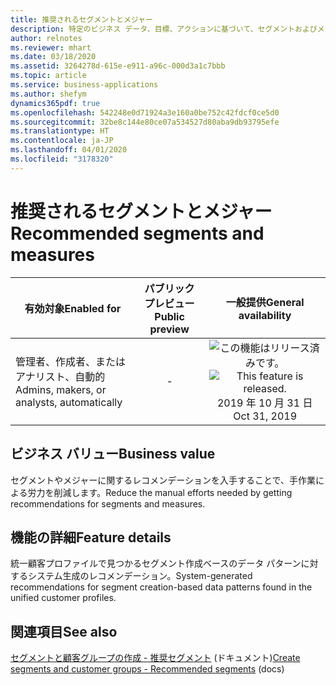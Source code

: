 ```yaml
---
title: 推奨されるセグメントとメジャー
description: 特定のビジネス データ、目標、アクションに基づいて、セグメントおよびメジャーに関する状況に応じたレコメンデーションを提供します。
author: relnotes
ms.reviewer: mhart
ms.date: 03/18/2020
ms.assetid: 3264278d-615e-e911-a96c-000d3a1c7bbb
ms.topic: article
ms.service: business-applications
ms.author: shefym
dynamics365pdf: true
ms.openlocfilehash: 542248e0d71924a3e160a0be752c42fdcf0ce5d0
ms.sourcegitcommit: 32be8c144e80ce07a534527d80aba9db93795efe
ms.translationtype: HT
ms.contentlocale: ja-JP
ms.lasthandoff: 04/01/2020
ms.locfileid: "3178320"
---
```

# <a name="recommended-segments-and-measures"></a><span data-ttu-id="2b3cd-103">推奨されるセグメントとメジャー</span><span class="sxs-lookup"><span data-stu-id="2b3cd-103">Recommended segments and measures</span></span>


| <span data-ttu-id="2b3cd-104">有効対象</span><span class="sxs-lookup"><span data-stu-id="2b3cd-104">Enabled for</span></span>    |  <span data-ttu-id="2b3cd-105">パブリック プレビュー</span><span class="sxs-lookup"><span data-stu-id="2b3cd-105">Public preview</span></span> | <span data-ttu-id="2b3cd-106">一般提供</span><span class="sxs-lookup"><span data-stu-id="2b3cd-106">General availability</span></span> | 
| ---------- | :----------: |:----------: |
|<span data-ttu-id="2b3cd-107">管理者、作成者、またはアナリスト、自動的</span><span class="sxs-lookup"><span data-stu-id="2b3cd-107">Admins, makers, or analysts, automatically</span></span>|-| <span data-ttu-id="2b3cd-108">![この機能はリリース済みです。](/dynamics365-release-plan/media/green-checkmark.png "この機能はリリース済みです。")</span><span class="sxs-lookup"><span data-stu-id="2b3cd-108">![This feature is released.](/dynamics365-release-plan/media/green-checkmark.png "This feature is released.")</span></span> <span data-ttu-id="2b3cd-109">2019 年 10 月 31 日</span><span class="sxs-lookup"><span data-stu-id="2b3cd-109">Oct 31, 2019</span></span>|


## <a name="business-value"></a><span data-ttu-id="2b3cd-110">ビジネス バリュー</span><span class="sxs-lookup"><span data-stu-id="2b3cd-110">Business value</span></span>
<!-- bv start -->
<span data-ttu-id="2b3cd-111">セグメントやメジャーに関するレコメンデーションを入手することで、手作業による労力を削減します。</span><span class="sxs-lookup"><span data-stu-id="2b3cd-111">Reduce the manual efforts needed by getting recommendations  for segments and measures.</span></span>  

<!-- bv end -->



## <a name="feature-details"></a><span data-ttu-id="2b3cd-112">機能の詳細</span><span class="sxs-lookup"><span data-stu-id="2b3cd-112">Feature details</span></span>
<!--feature detail start -->
<span data-ttu-id="2b3cd-113">統一顧客プロファイルで見つかるセグメント作成ベースのデータ パターンに対するシステム生成のレコメンデーション。</span><span class="sxs-lookup"><span data-stu-id="2b3cd-113">System-generated recommendations for segment creation-based data patterns found in the unified customer profiles.</span></span>
<!--feature detail end -->










## <a name="see-also"></a><span data-ttu-id="2b3cd-114">関連項目</span><span class="sxs-lookup"><span data-stu-id="2b3cd-114">See also</span></span>

<span data-ttu-id="2b3cd-115">[セグメントと顧客グループの作成 - 推奨セグメント](https://docs.microsoft.com/dynamics365/ai/customer-insights/pm-segments#recommended-segments) (ドキュメント)</span><span class="sxs-lookup"><span data-stu-id="2b3cd-115">[Create segments and customer groups - Recommended segments](https://docs.microsoft.com/dynamics365/ai/customer-insights/pm-segments#recommended-segments) (docs)</span></span>
